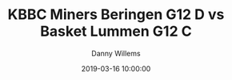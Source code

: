 ---
layout: album
title: KBBC Miners Beringen G12 D vs Basket Lummen G12 C
description: Competitie wedstrijd tussen KBBC Miners Beringen G12 D vs Basket Lummen G12 C.
date: 2019-03-16 10:00:00
cover: /albums/2019-03-16-kbbc-miners-beringen-g12d-basket-lummen-g12c/thumbnails/DSC_1144.jpg
author: Danny Willems
archived: true
pagination: 
  enabled: true
  images: true
  imageLayout: image
  itemsPerPage: 256
---